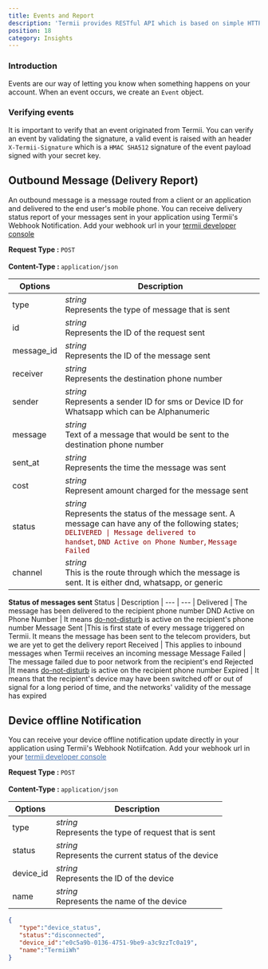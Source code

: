 ```yaml
---
title: Events and Report
description: 'Termii provides RESTful API which is based on simple HTTP POST/GET requests. Our API lets you create, send, and verify messages, as well as, track your delivery statistics.'
position: 18
category: Insights
---
```

### Introduction 

Events are our way of letting you know when something happens on your account. When an event occurs, we create an ``Event`` object.

### Verifying events

It is important to verify that an event originated from Termii. 
You can verify an event by validating the signature, a valid event is raised with an header ``X-Termii-Signature`` which is a ```HMAC SHA512``` signature of the event payload signed with your secret key.

## Outbound Message (Delivery Report)
An outbound message is a message routed from a client or an application and delivered to the end user's mobile phone.
You can receive delivery status report of your messages sent in your application using Termii's Webhook Notification.
Add your webhook url in your <a style="text-decoration:underline" href="https://termii.com/account/webhook/config">termii developer console</a>

<b>Request Type : </b>
`POST`
<br><br> <b>Content-Type : </b> `application/json`

Options | Description |
--- | --- |
type |*string*<br> Represents the type of message that is sent | 
id | *string*<br> Represents the ID of the request sent| 
message_id |*string*<br> Represents the ID of the message sent  | 
receiver |*string*<br> Represents the destination phone number | 
sender |*string*<br> Represents a sender ID for sms or Device ID for Whatsapp which can be Alphanumeric | 
message |*string*<br> Text of a message that would be sent to the destination phone number | 
sent_at |*string*<br> Represents the time the message was sent | 
cost |*string*<br> Represent amount charged for the message sent | 
status |*string*<br> Represents the status of the message sent. A message can have any of the following states; <span style="color:#880000"><code>DELIVERED &#124; Message delivered to handset</code>, `DND Active on Phone Number`, `Message Failed`</span> | 
channel |*string*<br> This is the route through which the message is sent. It is either dnd, whatsapp, or generic | 

<b>Status of messages sent</b>
Status | Description |
--- | --- |
Delivered  | The message has been delivered to the recipient phone number
DND Active on Phone Number | It means <a href="https://termii.medium.com/the-dnd-service-in-nigeria-everything-you-need-to-know-72b7247e3968" target="_blank" style="text-decoration:underline">do-not-disturb</a> is active on the recipient's phone number
Message Sent |This is first state of every message triggered on Termii. It means the message has been sent to the telecom providers, but we are yet to get the delivery report 
Received | This applies to inbound messages when Termii receives an incoming message
Message Failed | The message failed due to poor network from the recipient's end
Rejected |It means <a href="https://termii.medium.com/the-dnd-service-in-nigeria-everything-you-need-to-know-72b7247e3968" target="_blank" style="text-decoration:underline">do-not-disturb</a>  is active on the recipient phone number
Expired | It means that the recipient's device may have been switched off or out of signal for a long period of time, and the networks' validity of the message has expired



## Device offline Notification
You can receive your device offline notification update  directly in your application using Termii's Webhook Notiifcation.
Add your webhook url in your <a style="color:#406DAD; text-decoration: underline;" href="https://accounts.termii.com/#/account/webhook/config" target="_blank">termii developer console</a>

<b>Request Type : </b>
`POST`
<br><br> <b>Content-Type : </b> `application/json`


Options | Description |
--- | --- |
type |*string*<br> Represents the type of request that is sent | 
status | *string*<br> Represents the current status of the device | 
device_id |*string*<br> Represents the ID of the device | 
name |*string*<br> Represents the name of the device | 

```JSON
{  
   "type":"device_status",
   "status":"disconnected",
   "device_id":"e0c5a9b-0136-4751-9be9-a3c9zzTc0a19",
   "name":"TermiiWh"
}	        
```

